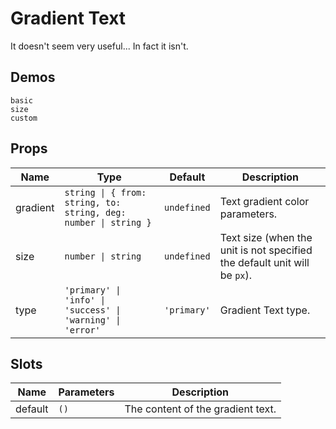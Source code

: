 # Gradient Text

It doesn't seem very useful... In fact it isn't.

## Demos

```demo
basic
size
custom
```

## Props

| Name | Type | Default | Description |
| --- | --- | --- | --- |
| gradient | `string \| { from: string, to: string, deg: number \| string }` | `undefined` | Text gradient color parameters. |
| size | `number \| string` | `undefined` | Text size (when the unit is not specified the default unit will be `px`). |
| type | `'primary' \| 'info' \| 'success' \| 'warning' \| 'error'` | `'primary'` | Gradient Text type. |

## Slots

| Name    | Parameters | Description                       |
| ------- | ---------- | --------------------------------- |
| default | `()`       | The content of the gradient text. |
